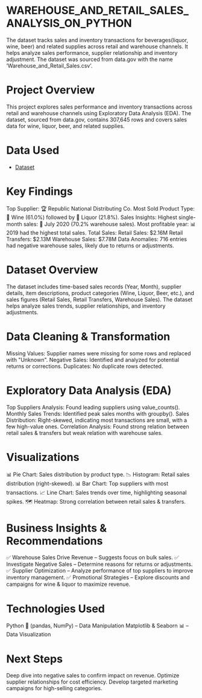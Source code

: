 # WAREHOUSE_AND_RETAIL_SALES_ANALYSIS_ON_PYTHON
The dataset tracks sales and inventory transactions for beverages(liquor, wine, beer) and related supplies across retail and warehouse channels. It helps analyze sales performance, supplier relationship and inventory adjustment. The dataset was sourced from data.gov with the name ‘Warehouse_and_Retail_Sales.csv’.  
# Project Overview
This project explores sales performance and inventory transactions across retail and warehouse channels using Exploratory Data Analysis (EDA). The dataset, sourced from data.gov, contains 307,645 rows and covers sales data for wine, liquor, beer, and related supplies.
# Data Used
- <a href="https://github.com/Ekenemike/WAREHOUSE_AND_RETAIL_SALES_ANALYSIS_ON_PYTHON/blob/main/Warehouse_and_Retail_Sales.csv.zip">Dataset</a>
# Key Findings
Top Supplier: 🏆 Republic National Distributing Co.
Most Sold Product Type: 🍷 Wine (61.0%) followed by 🥃 Liquor (21.8%).
Sales Insights:
Highest single-month sales: 📅 July 2020 (70.2% warehouse sales).
Most profitable year: 📊 2019 had the highest total sales.
Total Sales:
Retail Sales: $2.16M
Retail Transfers: $2.13M
Warehouse Sales: $7.78M
Data Anomalies: 716 entries had negative warehouse sales, likely due to returns or adjustments.
# Dataset Overview
The dataset includes time-based sales records (Year, Month), supplier details, item descriptions, product categories (Wine, Liquor, Beer, etc.), and sales figures (Retail Sales, Retail Transfers, Warehouse Sales). The dataset helps analyze sales trends, supplier relationships, and inventory adjustments.
# Data Cleaning & Transformation
Missing Values: Supplier names were missing for some rows and replaced with "Unknown".
Negative Sales: Identified and analyzed for potential returns or corrections.
Duplicates: No duplicate rows detected.
#  Exploratory Data Analysis (EDA)
Top Suppliers Analysis: Found leading suppliers using value_counts().
Monthly Sales Trends: Identified peak sales months with groupby().
Sales Distribution: Right-skewed, indicating most transactions are small, with a few high-value ones.
Correlation Analysis: Found strong relation between retail sales & transfers but weak relation with warehouse sales.
#  Visualizations
📊 Pie Chart: Sales distribution by product type.
📉 Histogram: Retail sales distribution (right-skewed).
📊 Bar Chart: Top suppliers with most transactions.
📈 Line Chart: Sales trends over time, highlighting seasonal spikes.
🗺️ Heatmap: Strong correlation between retail sales & transfers.
# Business Insights & Recommendations
✅ Warehouse Sales Drive Revenue – Suggests focus on bulk sales.
✅ Investigate Negative Sales – Determine reasons for returns or adjustments.
✅ Supplier Optimization – Analyze performance of top suppliers to improve inventory management.
✅ Promotional Strategies – Explore discounts and campaigns for wine & liquor to maximize revenue.
# Technologies Used
Python 🐍 (pandas, NumPy) – Data Manipulation
Matplotlib & Seaborn 📊 – Data Visualization
# Next Steps
Deep dive into negative sales to confirm impact on revenue.
Optimize supplier relationships for cost efficiency.
Develop targeted marketing campaigns for high-selling categories.

